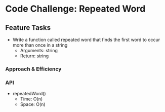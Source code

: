# Code Challenge: Repeated Word

## Feature Tasks

- Write a function called repeated word that finds the first word to occur more than once in a string
  - Arguments: string
  - Return: string

### Approach & Efficiency

### API

- repeatedWord()
  - Time: O(n)
  - Space: O(n)
